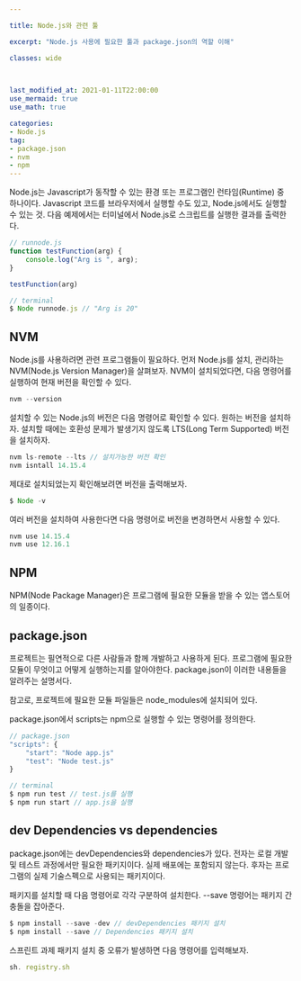 ```yaml
---

title: Node.js와 관련 툴

excerpt: "Node.js 사용에 필요한 툴과 package.json의 역할 이해"

classes: wide

  

last_modified_at: 2021-01-11T22:00:00
use_mermaid: true
use_math: true

categories:
- Node.js
tag:
- package.json
- nvm
- npm
---
```

Node.js는 Javascript가 동작할 수 있는 환경 또는 프로그램인 런타임(Runtime) 중 하나이다. Javascript 코드를 브라우저에서 실행할 수도 있고, Node.js에서도 실행할 수 있는 것. 다음 예제에서는 터미널에서 Node.js로 스크립트를 실행한 결과를 출력한다.

```js
// runnode.js
function testFunction(arg) {
    console.log("Arg is ", arg);
}

testFunction(arg)

// terminal
$ Node runnode.js // "Arg is 20"
````

## NVM
Node.js를 사용하려면 관련 프로그램들이 필요하다. 먼저 Node.js를 설치, 관리하는 NVM(Node.js Version Manager)을 살펴보자. NVM이 설치되었다면, 다음 명령어를 실행하여 현재 버전을 확인할 수 있다.
```js
nvm --version
````
설치할 수 있는 Node.js의 버전은 다음 명령어로 확인할 수 있다. 원하는 버전을 설치하자. 설치할 때에는 호환성 문제가 발생기지 않도록 LTS(Long Term Supported) 버전을 설치하자.
```js
nvm ls-remote --lts // 설치가능한 버전 확인
nvm isntall 14.15.4
````
제대로 설치되었는지 확인해보려면 버전을 출력해보자.
```js
$ Node -v
````
여러 버전을 설치하여 사용한다면 다음 명령어로 버전을 변경하면서 사용할 수 있다.
```js
nvm use 14.15.4
nvm use 12.16.1
````
## NPM
NPM(Node Package Manager)은 프로그램에 필요한 모듈을 받을 수 있는 앱스토어의 일종이다.

## package.json
프로젝트는 필연적으로 다른 사람들과 함께 개발하고 사용하게 된다. 프로그램에 필요한 모듈이 무엇이고 어떻게 실행하는지를 알아야한다. package.json이 이러한 내용들을 알려주는 설명서다.

참고로, 프로젝트에 필요한 모듈 파일들은 node_modules에 설치되어 있다.

package.json에서 scripts는 npm으로 실행할 수 있는 명령어를 정의한다.
```js
// package.json
"scripts": {
    "start": "Node app.js"
    "test": "Node test.js"
}

// terminal
$ npm run test // test.js를 실행
$ npm run start // app.js을 실행
````

## dev Dependencies vs dependencies
package.json에는 devDependencies와 dependencies가 있다. 전자는 로컬 개발 및 테스트 과정에서만 필요한 패키지이다. 실제 배포에는 포함되지 않는다. 후자는 프로그램의 실제 기술스펙으로 사용되는 패키지이다. 

패키지를 설치할 때 다음 명령어로 각각 구분하여 설치한다. --save 명령어는 패키지 간 충돌을 잡아준다.
```js
$ npm install --save -dev // devDependencies 패키지 설치
$ npm install --save // Dependencies 패키지 설치
````

스프린트 과제 패키지 설치 중 오류가 발생하면 다음 명령어를 입력해보자.
```js
sh. registry.sh
````